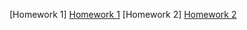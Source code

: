 [Homework 1]
 [Homework 1](https://oldrik1.github.io/GS-HW/HW1)
 [Homework 2]
 [Homework 2](https://oldrik1.github.io/GS-HW/HW2)
